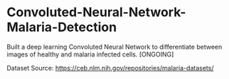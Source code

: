 # Convoluted-Neural-Network-Malaria-Detection
Built a deep learning Convoluted Neural Network to differentiate between images of healthy and malaria infected cells. [ONGOING]

Dataset Source:
https://ceb.nlm.nih.gov/repositories/malaria-datasets/
